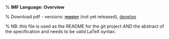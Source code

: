 % **IMF Language: Overview** 

% Download pdf - versions: [~~master~~](https://gitlab.com/api/v4/projects/55236938/jobs/artifacts/master/raw/main.pdf?job=build) (not yet released), [develop](https://gitlab.com/api/v4/projects/55236938/jobs/artifacts/develop/raw/main.pdf?job=build)


% NB: this file is used as the README for the git project *AND* the abstract of the specification and needs to be valid LaTeX syntax.
